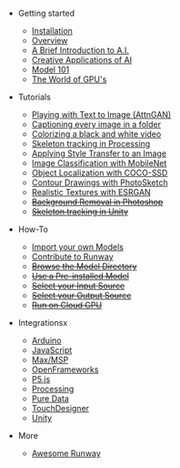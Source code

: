 * Getting started
    * [Installation](getting-started/installation.md)
    * [Overview](getting-started/overview.md)
    * [A Brief Introduction to A.I.](getting-started/intro-to-ai.md)
    * [Creative Applications of AI](getting-started/creative-ai.md)
    * [Model 101](getting-started/model-101.md)
    * [The World of GPU's](getting-started/the-world-of-gpus.md)

* Tutorials
    * [Playing with Text to Image (AttnGAN)](tutorials/tutorial_t2i.md)
    * [Captioning every image in a folder](tutorials/tutorial_im2txt.md)
    * [Colorizing a black and white video](tutorials/tutorial_colorizing_video.md)
    * [Skeleton tracking in Processing](tutorials/tutorial_posenet.md)
    * [Applying Style Transfer to an Image](tutorials/tutorial_style_transfer.md)
    * [Image Classification with MobileNet](tutorials/tutorial_mobilenet.md)
    * [Object Localization with COCO-SSD](tutorials/tutorial_cocossd.md)
    * [Contour Drawings with PhotoSketch](tutorials/tutorial_photosketch.md)
    * [Realistic Textures with ESRGAN](tutorials/tutorial_esrgan.md)
    * [~~Background Removal in Photoshop~~](#)
    * [~~Skeleton tracking in Unity~~](#)

* How-To
    * [Import your own Models](how-to/importing.md)
    * [Contribute to Runway](how-to/contribute.md)
    * [~~Browse the Model Directory~~](how-to/browse-model-directory.md)
    * [~~Use a Pre-installed Model~~](how-to/use-pre-installed-model.md)
    * [~~Select your Input Source~~](how-to/input-source.md)
    * [~~Select your Output Source~~](how-to/output-source.md)
    * [~~Run on Cloud GPU~~](how-to/cloud-gpu.md)

* Integrationsx
    * [Arduino](https://github.com/runwayml/arduino)
    * [JavaScript](https://github.com/runwayml/javascript)
    * [Max/MSP](https://github.com/runwayml/maxmsp)
    * [OpenFrameworks](https://github.com/runwayml/openFrameworks)
    * [P5.js](https://github.com/runwayml/p5js)
    * [Processing](https://github.com/runwayml/processing)
    * [Pure Data](https://github.com/runwayml/puredata)
    * [TouchDesigner](https://github.com/runwayml/touchDesigner)
    * [Unity](https://github.com/runwayml/unity)

* More
    * [Awesome Runway](https://github.com/runwayml)

